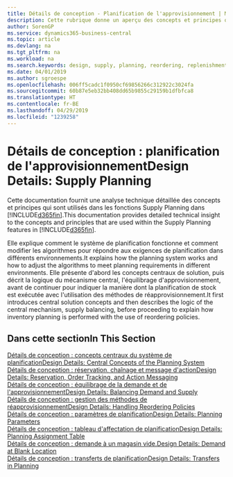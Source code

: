 ```yaml
---
title: Détails de conception - Planification de l'approvisionnement | Microsoft Docs
description: Cette rubrique donne un aperçu des concepts et principes qui sont utilisés avec les fonctionnalités de planification de l'approvisionnement dans Business Central.
author: SorenGP
ms.service: dynamics365-business-central
ms.topic: article
ms.devlang: na
ms.tgt_pltfrm: na
ms.workload: na
ms.search.keywords: design, supply, planning, reordering, replenishment
ms.date: 04/01/2019
ms.author: sgroespe
ms.openlocfilehash: 006ff5cadc1f0950cf69856266c312922c3024fa
ms.sourcegitcommit: 60b87e5eb32bb408dd65b9855c29159b1dfbfca8
ms.translationtype: HT
ms.contentlocale: fr-BE
ms.lasthandoff: 04/29/2019
ms.locfileid: "1239258"
---
```

# <a name="design-details-supply-planning"></a><span data-ttu-id="6da58-103">Détails de conception : planification de l'approvisionnement</span><span class="sxs-lookup"><span data-stu-id="6da58-103">Design Details: Supply Planning</span></span>
<span data-ttu-id="6da58-104">Cette documentation fournit une analyse technique détaillée des concepts et principes qui sont utilisés dans les fonctions Supply Planning dans [!INCLUDE[d365fin](includes/d365fin_md.md)].</span><span class="sxs-lookup"><span data-stu-id="6da58-104">This documentation provides detailed technical insight to the concepts and principles that are used within the Supply Planning features in [!INCLUDE[d365fin](includes/d365fin_md.md)].</span></span>  

<span data-ttu-id="6da58-105">Elle explique comment le système de planification fonctionne et comment modifier les algorithmes pour répondre aux exigences de planification dans différents environnements.</span><span class="sxs-lookup"><span data-stu-id="6da58-105">It explains how the planning system works and how to adjust the algorithms to meet planning requirements in different environments.</span></span> <span data-ttu-id="6da58-106">Elle présente d'abord les concepts centraux de solution, puis décrit la logique du mécanisme central, l'équilibrage d'approvisionnement, avant de continuer pour indiquer la manière dont la planification de stock est exécutée avec l'utilisation des méthodes de réapprovisionnement.</span><span class="sxs-lookup"><span data-stu-id="6da58-106">It first introduces central solution concepts and then describes the logic of the central mechanism, supply balancing, before proceeding to explain how inventory planning is performed with the use of reordering policies.</span></span>  

## <a name="in-this-section"></a><span data-ttu-id="6da58-107">Dans cette section</span><span class="sxs-lookup"><span data-stu-id="6da58-107">In This Section</span></span>  
[<span data-ttu-id="6da58-108">Détails de conception : concepts centraux du système de planification</span><span class="sxs-lookup"><span data-stu-id="6da58-108">Design Details: Central Concepts of the Planning System</span></span>](design-details-central-concepts-of-the-planning-system.md)  
[<span data-ttu-id="6da58-109">Détails de conception : réservation, chaînage et message d'action</span><span class="sxs-lookup"><span data-stu-id="6da58-109">Design Details: Reservation, Order Tracking, and Action Messaging</span></span>](design-details-reservation-order-tracking-and-action-messaging.md)  
[<span data-ttu-id="6da58-110">Détails de conception : équilibrage de la demande et de l'approvisionnement</span><span class="sxs-lookup"><span data-stu-id="6da58-110">Design Details: Balancing Demand and Supply</span></span>](design-details-balancing-demand-and-supply.md)  
[<span data-ttu-id="6da58-111">Détails de conception : gestion des méthodes de réapprovisionnement</span><span class="sxs-lookup"><span data-stu-id="6da58-111">Design Details: Handling Reordering Policies</span></span>](design-details-handling-reordering-policies.md)  
[<span data-ttu-id="6da58-112">Détails de conception : paramètres de planification</span><span class="sxs-lookup"><span data-stu-id="6da58-112">Design Details: Planning Parameters</span></span>](design-details-planning-parameters.md)  
[<span data-ttu-id="6da58-113">Détails de conception : tableau d'affectation de planification</span><span class="sxs-lookup"><span data-stu-id="6da58-113">Design Details: Planning Assignment Table</span></span>](design-details-planning-assignment-table.md)  
[<span data-ttu-id="6da58-114">Détails de conception : demande à un magasin vide.</span><span class="sxs-lookup"><span data-stu-id="6da58-114">Design Details: Demand at Blank Location</span></span>](design-details-demand-at-blank-location.md)  
[<span data-ttu-id="6da58-115">Détails de conception : transferts de planification</span><span class="sxs-lookup"><span data-stu-id="6da58-115">Design Details: Transfers in Planning</span></span>](design-details-transfers-in-planning.md)
